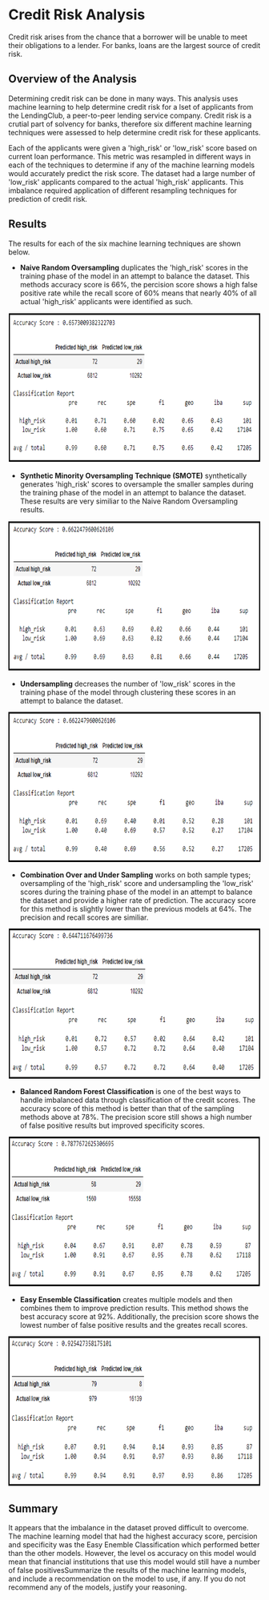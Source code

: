 # Credit Risk Analysis
Credit risk arises from the chance that a borrower will be unable to meet their obligations to a lender. For banks, loans are the largest source of credit risk. 

## Overview of the Analysis
Determining credit risk can be done in many ways. This analysis uses machine learning to help determine credit risk for a lset of applicants from the LendingClub, a peer-to-peer lending service company. Credit risk is a crutial part of solvency for banks, therefore six different machine learning techniques were assessed to help determine credit risk for these applicants.

Each of the applicants were given a 'high_risk' or 'low_risk' score based on current loan performance. This metric was resampled in different ways in each of the techniques to determine if any of the machine learning models would accurately predict the risk score. The dataset had a large number of 'low_risk' applicants compared to the actual 'high_risk' applicants. This imbalance required application of different resampling techniques for prediction of credit risk.


## Results
The results for each of the six machine learning techniques are shown below. 

* **Naive Random Oversampling** duplicates the 'high_risk' scores in the training phase of the model in an attempt to balance the dataset. This methods accuracy score is 66%, the percision score shows a high false positive rate while the recall score of 60% means that nearly 40% of all actual 'high_risk' applicants were identified as such. 

<p align="center">
  <img width="650" height="300" src="https://github.com/Bscheinin/Credit_Risk_Analysis/blob/main/Images/Naive%20Over.PNG">
</p>

* **Synthetic Minority Oversampling Technique (SMOTE)** synthetically generates 'high_risk' scores to oversample the smaller samples during the training phase of the model in an attempt to balance the dataset. These results are very similiar to the Naive Random Oversampling results.

<p align="center">
  <img width="650" height="300" src="https://github.com/Bscheinin/Credit_Risk_Analysis/blob/main/Images/SMOTE.PNG">
</p>

* **Undersampling** decreases the number of 'low_risk' scores in the training phase of the model through clustering these scores in an attempt to balance the dataset.

<p align="center">
  <img width="650" height="300" src="https://github.com/Bscheinin/Credit_Risk_Analysis/blob/main/Images/UNDER.PNG">
</p>

* **Combination Over and Under Sampling** works on both sample types; oversampling of the 'high_risk' score and undersampling the 'low_risk' scores during the training phase of the model in an attempt to balance the dataset and provide a higher rate of prediction. The accuracy score for this method is slightly lower than the previous models at 64%. The precision and recall scores are similiar.

<p align="center">
  <img width="650" height="300" src="https://github.com/Bscheinin/Credit_Risk_Analysis/blob/main/Images/Combination.PNG">
</p>

* **Balanced Random Forest Classification** is one of the best ways to handle imbalanced data through classification of the credit scores. The accuracy score of this method is better than that of the sampling methods above at 78%. The precision score still shows a high number of false positive results but improved specificity scores.

<p align="center">
  <img width="650" height="300" src="https://github.com/Bscheinin/Credit_Risk_Analysis/blob/main/Images/Random%20Forest.PNG">
</p>

* **Easy Ensemble Classification** creates multiple models and then combines them to improve prediction results. This method shows the best accuracy score at 92%. Additionally, the precision score shows the lowest number of false positive results and the greates recall scores.

<p align="center">
  <img width="650" height="300" src="https://github.com/Bscheinin/Credit_Risk_Analysis/blob/main/Images/Ensemble.PNG">
</p>


## Summary
It appears that the imbalance in the dataset proved difficult to overcome. The machine learning model that had the highest accuracy score, percision and specificity was the Easy Enemble Classification which performed better than the other models. However, the level os accuracy on this model would mean that financial institutions that use this model would still have a number of false positivesSummarize the results of the machine learning models, and include a recommendation on the model to use, if any. If you do not recommend any of the models, justify your reasoning.